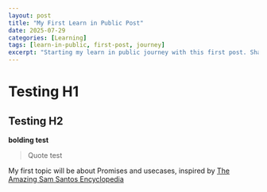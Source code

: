 ```yaml
---
layout: post
title: "My First Learn in Public Post"
date: 2025-07-29
categories: [Learning]
tags: [learn-in-public, first-post, journey]
excerpt: "Starting my learn in public journey with this first post. Sharing my experiences, challenges, and growth in development."
---
```



# Testing H1

## Testing H2

**bolding test**

> Quote test

My first topic will be about Promises and usecases, inspired by [The Amazing Sam Santos Encyclopedia](https://github.com/samsantosb/How-to-Promises)